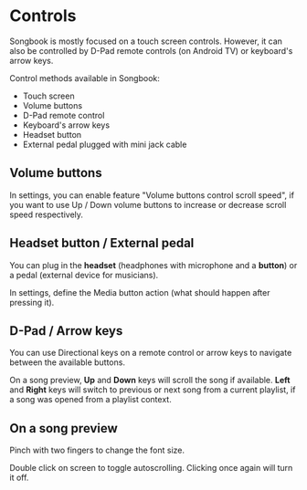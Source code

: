 # Controls

Songbook is mostly focused on a touch screen controls.
However, it can also be controlled by D-Pad remote controls (on Android TV)
or keyboard's arrow keys.

Control methods available in Songbook:

- Touch screen
- Volume buttons
- D-Pad remote control
- Keyboard's arrow keys
- Headset button
- External pedal plugged with mini jack cable

## Volume buttons
In settings, you can enable feature "Volume buttons control scroll speed",
if you want to use Up / Down volume buttons to increase or decrease scroll speed respectively.

## Headset button / External pedal
You can plug in the **headset** (headphones with microphone and a **button**)
or a pedal (external device for musicians).

In settings, define the Media button action (what should happen after pressing it).

## D-Pad / Arrow keys
You can use Directional keys on a remote control or arrow keys to navigate between the available buttons.

On a song preview, **Up** and **Down** keys will scroll the song if available.
**Left** and **Right** keys will switch to previous or next song from a current playlist, 
if a song was opened from a playlist context.

## On a song preview
Pinch with two fingers to change the font size.

Double click on screen to toggle autoscrolling. Clicking once again will turn it off.
